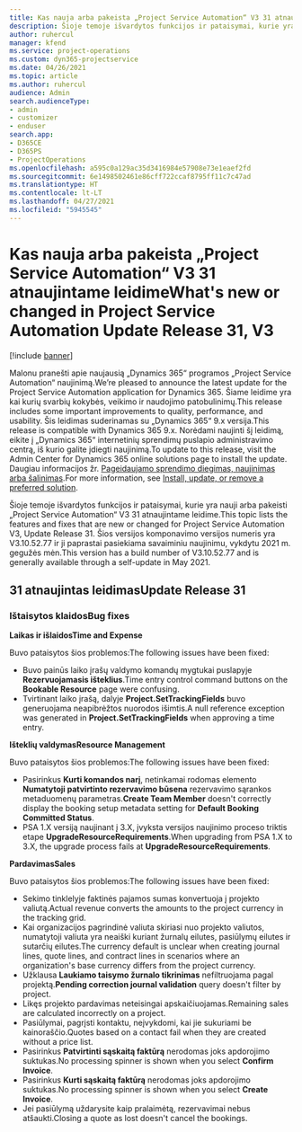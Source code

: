 ```yaml
---
title: Kas nauja arba pakeista „Project Service Automation“ V3 31 atnaujintame leidime
description: Šioje temoje išvardytos funkcijos ir pataisymai, kurie yra pasiekiami „Project Service Automation“ V3 31 atnaujintame leidime.
author: ruhercul
manager: kfend
ms.service: project-operations
ms.custom: dyn365-projectservice
ms.date: 04/26/2021
ms.topic: article
ms.author: ruhercul
audience: Admin
search.audienceType:
- admin
- customizer
- enduser
search.app:
- D365CE
- D365PS
- ProjectOperations
ms.openlocfilehash: a595c0a129ac35d3416984e57908e73e1eaef2fd
ms.sourcegitcommit: 6e1498502461e86cff722ccaf8795ff11c7c47ad
ms.translationtype: HT
ms.contentlocale: lt-LT
ms.lasthandoff: 04/27/2021
ms.locfileid: "5945545"
---
```

# <a name="whats-new-or-changed-in-project-service-automation-update-release-31-v3"></a><span data-ttu-id="4ad5f-103">Kas nauja arba pakeista „Project Service Automation“ V3 31 atnaujintame leidime</span><span class="sxs-lookup"><span data-stu-id="4ad5f-103">What's new or changed in Project Service Automation Update Release 31, V3</span></span>

[!include [banner](../includes/psa-now-project-operations.md)]

<span data-ttu-id="4ad5f-104">Malonu pranešti apie naujausią „Dynamics 365“ programos „Project Service Automation“ naujinimą.</span><span class="sxs-lookup"><span data-stu-id="4ad5f-104">We’re pleased to announce the latest update for the Project Service Automation application for Dynamics 365.</span></span> <span data-ttu-id="4ad5f-105">Šiame leidime yra kai kurių svarbių kokybės, veikimo ir naudojimo patobulinimų.</span><span class="sxs-lookup"><span data-stu-id="4ad5f-105">This release includes some important improvements to quality, performance, and usability.</span></span> <span data-ttu-id="4ad5f-106">Šis leidimas suderinamas su „Dynamics 365“ 9.x versija.</span><span class="sxs-lookup"><span data-stu-id="4ad5f-106">This release is compatible with Dynamics 365 9.x.</span></span> <span data-ttu-id="4ad5f-107">Norėdami naujinti šį leidimą, eikite į „Dynamics 365“ internetinių sprendimų puslapio administravimo centrą, iš kurio galite įdiegti naujinimą.</span><span class="sxs-lookup"><span data-stu-id="4ad5f-107">To update to this release, visit the Admin Center for Dynamics 365 online solutions page to install the update.</span></span> <span data-ttu-id="4ad5f-108">Daugiau informacijos žr. [Pageidaujamo sprendimo diegimas, naujinimas arba šalinimas](/power-platform/admin/install-remove-preferred-solution).</span><span class="sxs-lookup"><span data-stu-id="4ad5f-108">For more information, see [Install, update, or remove a preferred solution](/power-platform/admin/install-remove-preferred-solution).</span></span>

<span data-ttu-id="4ad5f-109">Šioje temoje išvardytos funkcijos ir pataisymai, kurie yra nauji arba pakeisti „Project Service Automation“ V3 31 atnaujintame leidime.</span><span class="sxs-lookup"><span data-stu-id="4ad5f-109">This topic lists the features and fixes that are new or changed for Project Service Automation V3, Update Release 31.</span></span> <span data-ttu-id="4ad5f-110">Šios versijos komponavimo versijos numeris yra V3.10.52.77 ir ji paprastai pasiekiama savaiminiu naujinimu, vykdytu 2021 m. gegužės mėn.</span><span class="sxs-lookup"><span data-stu-id="4ad5f-110">This version has a build number of V3.10.52.77 and is generally available through a self-update in May 2021.</span></span>

## <a name="update-release-31"></a><span data-ttu-id="4ad5f-111">31 atnaujintas leidimas</span><span class="sxs-lookup"><span data-stu-id="4ad5f-111">Update Release 31</span></span>

### <a name="bug-fixes"></a><span data-ttu-id="4ad5f-112">Ištaisytos klaidos</span><span class="sxs-lookup"><span data-stu-id="4ad5f-112">Bug fixes</span></span>

<span data-ttu-id="4ad5f-113">**Laikas ir išlaidos**</span><span class="sxs-lookup"><span data-stu-id="4ad5f-113">**Time and Expense**</span></span>

<span data-ttu-id="4ad5f-114">Buvo pataisytos šios problemos:</span><span class="sxs-lookup"><span data-stu-id="4ad5f-114">The following issues have been fixed:</span></span>

- <span data-ttu-id="4ad5f-115">Buvo painūs laiko įrašų valdymo komandų mygtukai puslapyje **Rezervuojamasis išteklius**.</span><span class="sxs-lookup"><span data-stu-id="4ad5f-115">Time entry control command buttons on the **Bookable Resource** page were confusing.</span></span>
- <span data-ttu-id="4ad5f-116">Tvirtinant laiko įrašą, dalyje **Project.SetTrackingFields** buvo generuojama neapibrėžtos nuorodos išimtis.</span><span class="sxs-lookup"><span data-stu-id="4ad5f-116">A null reference exception was generated in **Project.SetTrackingFields** when approving a time entry.</span></span>

<span data-ttu-id="4ad5f-117">**Išteklių valdymas**</span><span class="sxs-lookup"><span data-stu-id="4ad5f-117">**Resource Management**</span></span>

<span data-ttu-id="4ad5f-118">Buvo pataisytos šios problemos:</span><span class="sxs-lookup"><span data-stu-id="4ad5f-118">The following issues have been fixed:</span></span>

- <span data-ttu-id="4ad5f-119">Pasirinkus **Kurti komandos narį**, netinkamai rodomas elemento **Numatytoji patvirtinto rezervavimo būsena** rezervavimo sąrankos metaduomenų parametras.</span><span class="sxs-lookup"><span data-stu-id="4ad5f-119">**Create Team Member** doesn't correctly display the booking setup metadata setting for **Default Booking Committed Status**.</span></span>
- <span data-ttu-id="4ad5f-120">PSA 1.X versiją naujinant į 3.X, įvyksta versijos naujinimo proceso triktis etape **UpgradeResourceRequirements**.</span><span class="sxs-lookup"><span data-stu-id="4ad5f-120">When upgrading from PSA 1.X to 3.X, the upgrade process fails at **UpgradeResourceRequirements**.</span></span>


<span data-ttu-id="4ad5f-121">**Pardavimas**</span><span class="sxs-lookup"><span data-stu-id="4ad5f-121">**Sales**</span></span>

<span data-ttu-id="4ad5f-122">Buvo pataisytos šios problemos:</span><span class="sxs-lookup"><span data-stu-id="4ad5f-122">The following issues have been fixed:</span></span>

- <span data-ttu-id="4ad5f-123">Sekimo tinklelyje faktinės pajamos sumas konvertuoja į projekto valiutą.</span><span class="sxs-lookup"><span data-stu-id="4ad5f-123">Actual revenue converts the amounts to the project currency in the tracking grid.</span></span>
- <span data-ttu-id="4ad5f-124">Kai organizacijos pagrindinė valiuta skiriasi nuo projekto valiutos, numatytoji valiuta yra neaiški kuriant žurnalų eilutes, pasiūlymų eilutes ir sutarčių eilutes.</span><span class="sxs-lookup"><span data-stu-id="4ad5f-124">The currency default is unclear when creating journal lines, quote lines, and contract lines in scenarios where an organization's base currency differs from the project currency.</span></span>
- <span data-ttu-id="4ad5f-125">Užklausa **Laukiamo taisymo žurnalo tikrinimas** nefiltruojama pagal projektą.</span><span class="sxs-lookup"><span data-stu-id="4ad5f-125">**Pending correction journal validation** query doesn't filter by project.</span></span>
- <span data-ttu-id="4ad5f-126">Likęs projekto pardavimas neteisingai apskaičiuojamas.</span><span class="sxs-lookup"><span data-stu-id="4ad5f-126">Remaining sales are calculated incorrectly on a project.</span></span>
- <span data-ttu-id="4ad5f-127">Pasiūlymai, pagrįsti kontaktu, neįvykdomi, kai jie sukuriami be kainoraščio.</span><span class="sxs-lookup"><span data-stu-id="4ad5f-127">Quotes based on a contact fail when they are created without a price list.</span></span>
- <span data-ttu-id="4ad5f-128">Pasirinkus **Patvirtinti sąskaitą faktūrą** nerodomas joks apdorojimo suktukas.</span><span class="sxs-lookup"><span data-stu-id="4ad5f-128">No processing spinner is shown when you select **Confirm Invoice**.</span></span>
- <span data-ttu-id="4ad5f-129">Pasirinkus **Kurti sąskaitą faktūrą** nerodomas joks apdorojimo suktukas.</span><span class="sxs-lookup"><span data-stu-id="4ad5f-129">No processing spinner is shown when you select **Create Invoice**.</span></span>
- <span data-ttu-id="4ad5f-130">Jei pasiūlymą uždarysite kaip pralaimėtą, rezervavimai nebus atšaukti.</span><span class="sxs-lookup"><span data-stu-id="4ad5f-130">Closing a quote as lost doesn't cancel the bookings.</span></span>







